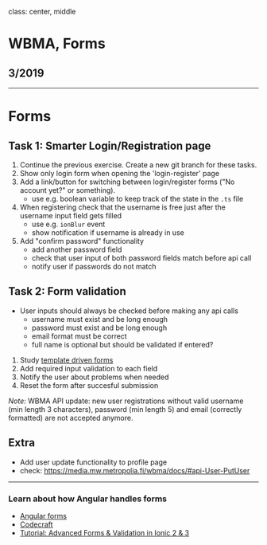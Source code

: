 class: center, middle

# WBMA, Forms

## 3/2019

---

# Forms

## Task 1: Smarter Login/Registration page

1. Continue the previous exercise. Create a new git branch for these tasks.
1. Show only login form when opening the 'login-register' page
1. Add a link/button for switching between login/register forms ("No account yet?" or something).
    - use e.g. boolean variable to keep track of the state in the `.ts` file
1. When registering check that the username is free just after the username input field gets filled
    - use e.g. `ionBlur` event
    - show notification if username is already in use
1. Add "confirm password" functionality
   - add another password field
   - check that user input of both password fields match before api call
   - notify user if passwords do not match

## Task 2: Form validation

- User inputs should always be checked before making any api calls
  - username must exist and be long enough
  - password must exist and be long enough
  - email format must be correct
  - full name is optional but should be validated if entered?

1. Study [template driven forms](https://codecraft.tv/courses/angular/forms/template-driven/)
1. Add required input validation to each field
1. Notify the user about problems when needed
1. Reset the form after succesful submission

_Note:_ WBMA API update: new user registrations without valid username (min length 3 characters), password (min length 5) and email (correctly formatted) are not accepted anymore.

## Extra

- Add user update functionality to profile page
- check: <https://media.mw.metropolia.fi/wbma/docs/#api-User-PutUser>

---

### Learn about how Angular handles forms

- [Angular forms](https://angular.io/guide/forms)
- [Codecraft](https://codecraft.tv/courses/angular/forms/overview/)
- [Tutorial: Advanced Forms & Validation in Ionic 2 & 3](https://www.joshmorony.com/advanced-forms-validation-in-ionic-2/)